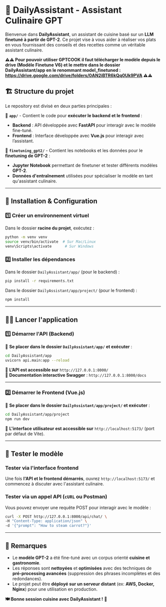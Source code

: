 # 🍳 DailyAssistant - Assistant Culinaire GPT  

Bienvenue dans **DailyAssistant**, un assistant de cuisine basé sur un **LLM finetuné à partir de GPT-2**. Ce projet vise à vous aider à réaliser vos plats en vous fournissant des conseils et des recettes comme un véritable assistant culinaire.  

**⚠️⚠️ Pour pouvoir utiliser GPTCOOK il faut télécharger le modèle depuis le drive (Modèle Finetune V6) et le mettre dans le dossier DailyAssistant/app en le renommant model_finetuned : https://drive.google.com/drive/folders/0AN2iBTR6kQq0Uk9PVA ⚠️⚠️**

## 🏗️ Structure du projet  

Le repository est divisé en deux parties principales :  

📂 **`app/`** - Contient le code pour **exécuter le backend et le frontend** :  
- **Backend** : API développée avec **FastAPI** pour interagir avec le modèle fine-tuné.  
- **Frontend** : Interface développée avec **Vue.js** pour interagir avec l’assistant.  

📂 **`finetuning_gpt2/`** - Contient les notebooks et les données pour le **finetuning de GPT-2** :  
- **Jupyter Notebook** permettant de finetuner et tester différents modèles **GPT-2**.  
- **Données d'entraînement** utilisées pour spécialiser le modèle en tant qu'assistant culinaire.  

---

## 🚀 Installation & Configuration  

### **1️⃣ Créer un environnement virtuel**  
Dans le dossier **racine du projet**, exécutez :  
```sh
python -m venv venv
source venv/bin/activate  # Sur Mac/Linux
venv\Scripts\activate      # Sur Windows
```

### **2️⃣ Installer les dépendances**  
Dans le dossier `DailyAssistant/app/` (pour le backend) :  
```sh
pip install -r requirements.txt
```
Dans le dossier `DailyAssistant/app/project/` (pour le frontend) :  
```sh
npm install
```

---

## 🏃‍♂️ Lancer l'application  

### **1️⃣ Démarrer l'API (Backend)**  
📂 **Se placer dans le dossier `DailyAssistant/app/` et exécuter** :  
```sh
cd DailyAssistant/app
uvicorn api.main:app --reload
```
📌 **L’API est accessible sur** `http://127.0.0.1:8000/`  
📌 **Documentation interactive Swagger** : `http://127.0.0.1:8000/docs`  

---

### **2️⃣ Démarrer le Frontend (Vue.js)**  
📂 **Se placer dans le dossier `DailyAssistant/app/project/` et exécuter** :  
```sh
cd DailyAssistant/app/project
npm run dev
```
📌 **L'interface utilisateur est accessible sur** `http://localhost:5173/` (port par défaut de Vite).  

---

## 🎯 Tester le modèle  

### **Tester via l'interface frontend**
Une fois **l'API et le frontend démarrés**, ouvrez `http://localhost:5173/` et commencez à discuter avec l'assistant culinaire.  

### **Tester via un appel API (`cURL` ou Postman)**  
Vous pouvez envoyer une requête POST pour interagir avec le modèle :  
```sh
curl -X POST http://127.0.0.1:8000/api/chat/ \
-H "Content-Type: application/json" \
-d '{"prompt": "How to steam carrot?"}'
```

---

## 📌 Remarques  
- Le **modèle GPT-2** a été fine-tuné avec un corpus orienté **cuisine et gastronomie**.  
- Les réponses sont **nettoyées** et **optimisées** avec des techniques de **pré-processing avancées** (suppression des phrases incomplètes et des redondances).  
- Le projet peut être **déployé sur un serveur distant** (ex: **AWS, Docker, Nginx**) pour une utilisation en production.  

**🍽️ Bonne session cuisine avec DailyAssistant !** 🚀  
